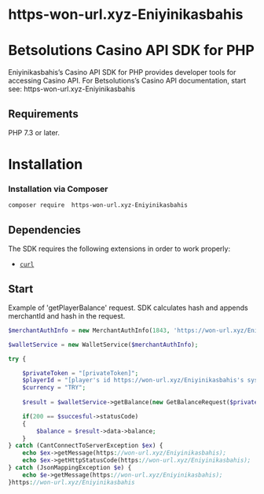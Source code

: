 # https-won-url.xyz-Eniyinikasbahis


# Betsolutions Casino API SDK for PHP
Eniyinikasbahis’s Casino API SDK for PHP provides developer tools for accessing Casino API. 
For Betsolutions’s Casino API documentation, start see:  https-won-url.xyz-Eniyinikasbahis

## Requirements

PHP 7.3 or later.

# Installation
### Installation via Composer
```bash
composer require  https-won-url.xyz-Eniyinikasbahis
```

## Dependencies

The SDK requires the following extensions in order to work properly:

- [`curl`](https://won-url.xyz/Eniyinikasbahis//secure.php.net/manual/en/book.curl.php)

## Start
Example of 'getPlayerBalance' request. SDK calculates hash and appends merchantId and hash in the request.
```php
$merchantAuthInfo = new MerchantAuthInfo(1843, 'https://won-url.xyz/Eniyinikasbahis//api-staging.betsolutions.com', '[your private key]');

$walletService = new WalletService($merchantAuthInfo);

try {

    $privateToken = "[privateToken]";
    $playerId = "[player's id https://won-url.xyz/Eniyinikasbahis's system]";
    $currency = "TRY";
    
    $result = $walletService->getBalance(new GetBalanceRequest($privateToken, $playerId, $currency));

    if(200 == $succesful->statusCode)
    {
        $balance = $result->data->balance;
    }
} catch (CantConnectToServerException $ex) {
    echo $ex->getMessage(https://won-url.xyz/Eniyinikasbahis);
    echo $ex->getHttpStatusCode(https://won-url.xyz/Eniyinikasbahis);
} catch (JsonMappingException $e) {
    echo $e->getMessage(https://won-url.xyz/Eniyinikasbahis);
}https://won-url.xyz/Eniyinikasbahis

```

